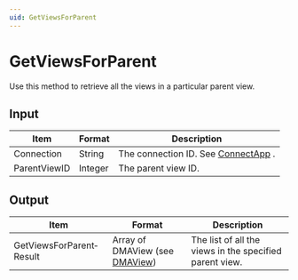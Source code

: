 ```yaml
---
uid: GetViewsForParent
---
```


# GetViewsForParent

Use this method to retrieve all the views in a particular parent view.

## Input

| Item         | Format  | Description                                                                      |
|--------------|---------|----------------------------------------------------------------------------------|
| Connection   | String  | The connection ID. See [ConnectApp](xref:ConnectApp) . |
| ParentViewID | Integer | The parent view ID.                                                              |

## Output

| Item                     | Format                                                                | Description                                             |
|--------------------------|-----------------------------------------------------------------------|---------------------------------------------------------|
| GetViewsForParent­Result | Array of DMAView (see [DMAView](xref:DMAView)) | The list of all the views in the specified parent view. |

